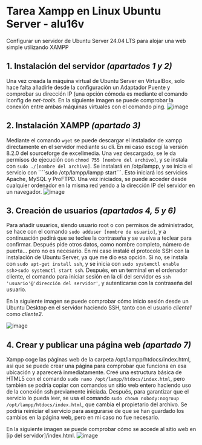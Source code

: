 # Tarea Xampp en Linux Ubuntu Server - alu16v
Configurar un servidor de Ubuntu Server 24.04 LTS para alojar una web simple utilizando XAMPP  

## 1. Instalación del servidor *(apartados 1 y 2)*
Una vez creada la máquina virtual de Ubuntu Server en VirtualBox, solo hace falta añadirle desde la configuración un Adaptador Puente y comprobar su dirección IP (una opción cómoda es mediante el comando iconfig de *net-tools*.
En la siguiente imagen se puede comprobar la conexión entre ambas máquinas virtuales con el comando ping.
![image](https://github.com/user-attachments/assets/d2102d7e-ea26-4f86-9244-6a6287b7430e)


## 2. Instalación XAMPP *(apartado 3)*
Mediante el comando ```wget``` se puede descargar el instalador de xampp directamente en el servidor mediante su cli. En mi caso escogí la versión 8.2.0 del sourceforge de excellmedia. 
Una vez descargado, se le da permisos de ejecución con ```chmod 755 [nombre del archivo]```, y se instala con ```sudo ./[nombre del archivo]```. Se instalará en /otp/lampp, y se inicia el servicio con ````sudo /otp/lampp/lampp start```. Esto iniciará los servicios Apache, MySQL y ProFTPD. Una vez iniciados, se puede acceder desde cualquier ordenador en la misma red yendo a la dirección IP del servidor en un navegador.
![image](https://github.com/user-attachments/assets/56545369-5311-477a-9483-6e648eb9af9e)

## 3. Creación de usuarios *(apartados 4, 5 y 6)*
Para añadir usuarios, siendo usuario root o con permisos de administrador, se hace con el comando ```sudo adduser [nombre de usuario]```, y a continuación pedirá que se teclee la contraseña y se vuelva a teclear para confirmar. Después pide otros datos, como nombre completo, número de puerta... pero no es necesario.
En mi caso instalé el protocolo SSH con la instalación de Ubuntu Server, ya que me dio esa opción. Si no, se instala con ```sudo apt-get install ssh```, y se inicia con ```sudo systemctl enable ssh```>```sudo systemctl start ssh```. Después, en un terminal en el ordenador cliente, el comando para iniciar sesión en la cli del servidor es ```ssh 'usuario'@'dirección del servidor'```, y autenticarse con la contraseña del usuario.

En la siguiente imagen se puede comprobar cómo inicio sesión desde un Ubuntu Desktop en el servidor haciendo SSH, tanto con el usuario *cliente1* como *cliente2*.

![image](https://github.com/user-attachments/assets/a5017a9c-6b98-40d1-891d-b5302e9c2c8b)

## 4. Crear y publicar una página web *(apartado 7)*
Xampp coge las páginas web de la carpeta /opt/lampp/htdocs/index.html, asi que se puede crear una página para comprobar que funciona en esa ubicación y aparecerá inmediatamente. Creé una estructura básica de HTML5 con el comando ```sudo nano /opt/lampp/htdocs/index.html```, pero también se podría copiar con comandos un sitio web entero haciendo uso de la conexión ssh previamente iniciada.
Después, para garantizar que el servicio lo pueda leer, se usa el comando ```sudo chown nobody:nogroup /opt/lampp/htdocs/index.html```, que cambia el propietario del archivo. 
Se podría reiniciar el servicio para asegurarse de que se han guardado los cambios en la página web, pero en mi caso no fue necesario.

En la siguiente imagen se puede comprobar cómo se accede al sitio web en [ip del servidor]/index.html.
![image](https://github.com/user-attachments/assets/72db23eb-e996-4e8b-b24d-9657e83d8020)
